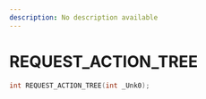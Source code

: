 ```yaml
---
description: No description available 
---
```


# REQUEST_ACTION_TREE

```cpp
int REQUEST_ACTION_TREE(int _Unk0);
```